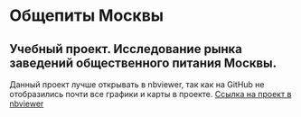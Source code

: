 # Общепиты Москвы
## Учебный проект. Исследование рынка заведений общественного питания Москвы.
Данный проект лучше открывать в nbviewer, так как на GitHub не отобразились почти все графики и карты в проекте. [Ссылка на проект в nbviewer](https://nbviewer.org/github/qusoq/obshepit_msk/blob/000123141ee7c80cd5c460d1b419ee22684b82ce/msk_obshepit.ipynb)
